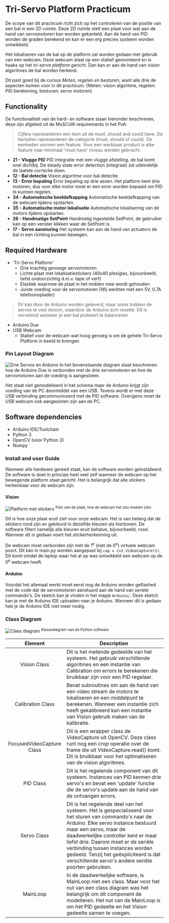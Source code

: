 # Tri-Servo Platform Practicum
De scope van dit practicum richt zich op het controleren van de positie van een bal in een 2D ruimte. Deze 2D ruimte stelt een plaat voor wat aan de hand van servomotoren kan worden gekanteld. Aan de hand van PID worden de graden berekend en kan er een erg precies systeem worden ontwikkeld.

Het lokaliseren van de bal op de platform zal worden gedaan met gebruik van een webcam. Deze webcam staat op een statief gemonteerd en is haaks op het  _tri-servo platform_  gericht. Dan kan er aan de hand van vision algoritmes de bal worden herkend.

Dit past goed bij de cursus  _Meten, regelen en besturen_, want alle drie de aspecten komen voor in dit practicum. (Meten: vision algoritme, regelen: PID berekening, besturen: servo motoren)

## Functionality
De functionaliteit van de hard- en software staan hieronder beschreven, deze zijn afgeleid uit de MoSCoW requirements in het PvA:

> Cijfers representeren een item uit de must, should and could have. De tientallen representeren de categorie (must, should of could). De eenheden vormen een feature. Voor een werkbaar product is elke feature naar minimaal 'must have' niveau worden gebracht.

-   **21 - Vlugge PID**  PID integratie met een vlugge afstelling, de bal komt snel dichtbij. De steady state error detection (integraal) zal uiteindelijk de laatste correctie doen.
-   **12 - Bal detectie**  Vision algoritme voor bal detectie.
-   **13 - Error bepaling**  Error bepaling op drie assen. Het platform kent drie motoren, dus voor elke motor moet er een error worden bepaald om PID te kunnen regelen.
-   **34 - Automatische beeldafkapping**  Automatische beeldafkapping van de webcam tijdens opstarten.
-   **35 - Automatische motor lokalisatie**  Automatische lokalisering van de motors tijdens opstarten.
-   **26 - Handmatige SetPoint**  Handmatig ingestelde SetPoint, de gebruiker kan op een venster klikken waar de SetPoint is.
-   **17 - Servo aansturing**  Het systeem kan aan de hand van actuators de bal in een richting kunnen bewegen.

## Required Hardware

- 'Tri-Servo Platform'
	- Drie krachtig genoege servomotoren
	- Lichte plaat met lokalisatiestickers (40x40 plexiglas, bijvoorbeeld, liefst ondoorzichtig d.m.v. tape of verf)
	- Elastiek waarmee de plaat in het midden mee wordt gehouden
	- Juiste voeding voor de servomotoren (Wij werkten met een 5V, 0.7A telefoonoplader)
> 5V kan door de Arduino worden geleverd, maar soms trokken de servos te veel stroom, waardoor de Arduino zich resette. Dit is vervelend wanneer je een bal probeert te balanceren.
- Arduino Due
- USB Webcam
	- Statief voor de webcam wat hoog genoeg is om de gehele Tri-Servo Platform in beeld te brengen

### Pin Layout Diagram

![Drie Servos en Arduino](https://raw.githubusercontent.com/JulianvDoorn/TCTI-V2MRB-14/master/Img/HardwareLayout.png)
In het bovenstaande diagram staat beschreven hoe de Arduino Due is verbonden met de drie servomotoren en hoe de servomotoren aan de voeding is aangesloten.

Het staat niet gemodelleerd in het schema maar de Arduino krijgt zijn voeding van de PC doormiddel van een USB. Tevens wordt er met deze USB verbinding gecommuniceerd met de PID software. Overigens moet de USB webcam ook aangesloten zijn aan de PC.

## Software dependencies

- Arduino IDE/Toolchain
- Python 3
- OpenCV (voor Python 3)
- Numpy

### Install and user Guide

Wanneer alle hardware gereed staat, kan de software worden geïnstalleerd. De software is doet in principe heel veel zelf wanneer de webcam op het bewegende platform staat gericht. Het is belangrijk dat alle stickers herkenbaar voor de webcam zijn.

#### Vision
![Platform met stickers](https://raw.githubusercontent.com/JulianvDoorn/TCTI-V2MRB-14/master/Img/PlatformPlate.jpg)
<sup>Foto van de plaat, hoe de webcam het zou moeten zien</sup>

Dit is hoe onze plaat eruit ziet voor onze webcam. Het is van belang dat de stickers rond zijn en gekleurd in dezelfde kleuren als hierboven. De software filtert namelijk alle kleuren eruit behalve, bijvoorbeeld, rood. Wanneer dit is gedaan voert het stickerherkenning uit. 

De webcam moet verbonden zijn met de 1<sup>e</sup> (niet de 0<sup>e</sup>) virtuele webcam poort. Dit kan in main.py worden aangepast bij `cap = cv2.VideoCapture(1)`. Dit komt omdat de laptop waar het al op was ontwikkeld een webcam op de 0<sup>e</sup> webcam heeft.

#### Arduino
Voordat het allemaal werkt moet eerst nog de Arduino worden geflashed met de code dat de servomotoren aanstuurd aan de hand van seriele commando's. De sketch kan je vinden in het mapje `Arduino/`. Deze sketch kan je met de Arduino IDE uploaden naar je Arduino. Wanneer dit is gedaan heb je de Arduino IDE niet meer nodig.

### Class Diagram

![Class diagram](https://raw.githubusercontent.com/JulianvDoorn/TCTI-V2MRB-14/master/Img/ClassDiagram.png)
<sup>Klassediagram van de Python software</sup>

| Element       | Description   |
| :-----------: |---------------|
| Vision Class | Dit is het metende gedeelde van het systeem. Het gebruik verschillende algoritmes en een instantie van Calibration om errors te berekenen die bruikbaar zijn voor een PID regelaar. |
| Calibration Class | Bevat subroutines om aan de hand van een video stream de motors te lokaliseren en een middelpunt te berekenen. Wanneer een instantie zich heeft gekalibreerd kan een instantie van Vision gebruik maken van de kalibratie. |
| FocusedVideoCapture Class | Dit is een wrapper class de VideoCapture uit OpenCV. Deze class runt nog een _crop_ operatie over de frame die uit VideoCapture.read() komt. Dit is bruikbaar voor het optimaliseren van de vision algoritmes.  |
| PID Class | Dit is het regelende component van dit systeem. Instances van PID kennen drie servo's en bevat een 'update' functie die de servo's update aan de hand van de ontvangen errors. |
| Servo Class | Dit is het regelende deel van het systeem. Het is gespecialiseerd voor het sturen van commando's naar de Arduino. Elke servo instance bestuurd maar een servo, maar de daadwerkelijke controller kent er maar liefst drie. Daarom moet er de seriële verbinding tussen instances worden gedeeld. Tenzij het geëxpliciteerd is dat verschillende servo's andere seriële poorten gebruiken. |
| MainLoop | In de daadwerkelijke software, is MainLoop niet een class. Maar voor het nut van een class diagram was het belangrijk om dit component de modelleren. Het nut van de MainLoop is om het PID gedeelte en het Vision gedeelte samen te voegen. |